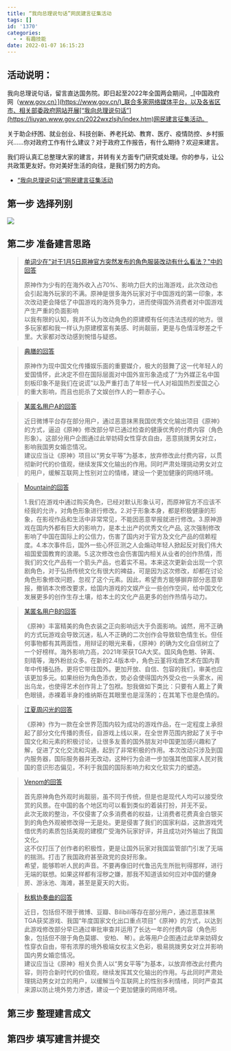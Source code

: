 ```yaml
---
title: “我向总理说句话”网民建言征集活动
tags: []
id: '1370'
categories:
  - - 有趣技能
date: 2022-01-07 16:15:23
---
```


## 活动说明：

我向总理说句话，留言直达国务院。即日起至2022年全国两会期间，_[中国政府网（www.gov.cn）](https://www.gov.cn/)_联合多家网络媒体平台，以及各省区市、相关部委政府网站开展[“我向总理说句话”](https://liuyan.www.gov.cn/2022wxzlsjh/index.htm)网民建言征集活动。

关于助企纾困、就业创业、科技创新、养老托幼、教育、医疗、疫情防控、乡村振兴……你对政府工作有什么建议？对于政府工作报告，有什么期待？欢迎来建言。

我们将认真汇总整理大家的建言，并转有关方面专门研究或处理。你的参与，让公共政策更友好。你对美好生活的向往，是我们努力的方向。

*   [“我向总理说句话”网民建言征集活动](https://liuyan.www.gov.cn/2022wxzlsjh/index.htm)

## 第一步 选择列别

[![](https://img.limour.top/archives_2023/blog_wp/2022/01/image-4.webp)](https://img.limour.top/archives_2023/blog_wp/2022/01/image-4.webp)

## 第二步 准备建言思路

> [单词少在"对于1月5日原神官方突然发布的角色服装改动有什么看法？"中的回答](https://www.zhihu.com/question/509929871/answer/2299441961)
> 
> 原神作为少有的在海外收入占70%、影响力巨大的出海游戏，此次改动也会引起海外玩家的不满。原神是很多海外玩家对于中国游戏的第一印象，本次改动更会降低了中国游戏的海外竞争力，进而使得国外消费者对中国游戏产生严重的负面影响  
> 以我有限的认知，我并不认为改动角色的原建模有任何违法违规的地方。很多玩家都和我一样认为原建模富有美感、时尚靓丽，更是与色情淫秽差之千里。大家都对改动感到惋惜与疑惑。

> [典膳的回答](https://www.zhihu.com/question/510029432/answer/2300002928)
> 
> 原神作为现中国文化传播娱乐面的重要媒介，极大的鼓舞了这一代年轻人的爱国情怀，此决定不但在国际层面对中国外宣形象造成了“为外媒正名中国刻板印象不是我们在说谎”以及严重打击了年轻一代人对祖国热烈爱国之心的重大影响，而且也扼杀了文娱创作人的一颗赤子心。

> [某匿名用户A的回答](https://www.zhihu.com/question/510029432/answer/2299800496)
> 
> 近日微博平台存在部分用户，通过恶意抹黑我国优秀文化输出项目《原神》的方式，逼迫《原神》修改部分早已通过检查的健康优秀的付费内容（角色形象）。这部分用户企图通过此举妨碍女性穿衣自由，恶意挑拨男女对立，影响我国男女婚恋情况。  
> 建议应当让《原神》项目以“男女平等”为基本，放弃修改此付费内容，以贯彻新时代的价值观，继续发挥文化输出的作用。同时严肃处理挑动男女对立的用户，缓解互联网上性别对立的情绪，建设一个更加健康的网络环境。

> [Mountain​的回答](https://www.zhihu.com/question/510029432/answer/2300258523)
> 
> 1.我们在游戏中通过购买角色，已经对默认形象认可，而原神官方不应该不经我的允许，对角色形象进行修改。2.对于形象本身，都是积极健康的形象，在影视作品和生活中非常常见，不能因恶意举报就进行修改。3.原神游戏在国内外都有巨大的影响力，是本土出产的优秀文化产品, 这次强制修改影响了中国在国际上的公信力，伤害了国内对于官方及文化产品的信赖程度。4.本次事件后，国外一些心怀叵测之人会煽动年轻人掀起反对我们伟大祖国爱国教育的浪潮。5.这次修改也会伤害国内相关从业者的创作热情，而我们的文化产品有一个箭头产品，也着实不易。本来这次更新会出现一个京剧角色，对于弘扬传统文化有很大的裨益，可是因为这次修改，却都在讨论角色形象修改问题，忽视了这个元素。因此，希望贵方能够摒弃部分恶意举报，撤销本次修改要求，给国内游戏的文娱产业一些创作空间，给中国文化发展更多的创作生存土壤，给本土的文化产品更多的创作热情与动力。

> [某匿名用户B的回答](https://www.zhihu.com/question/510029432/answer/2300104720)
> 
> 《原神》丰富精美的角色衣装之正向影响远大于负面影响。诚然，用不正确的方式玩游戏会导致沉迷，私人不正确的二次创作会导致软色情生长。但任何事物都有其两面性，用辩证的眼光来看，《原神》的确为文化自信树立了一个好榜样。海外影响力高，2021年荣获TGA大奖。国风角色魈、钟离、刻晴等，海外粉丝众多。在新的2.4版本中，角色云堇将戏曲艺术在国内青年中传播弘扬，更将它带往国外。更加开放、自信、包容的我们，审美也应该更加多元。如果纷纷为角色添衣，势必会使得国内外受众也一头雾水，闹出乌龙，也使得艺术创作背上了包袱。恕我做如下类比：只要有人戴上了黄色眼镜，赤裸着半身的维纳斯在其眼里也是淫荡的；在其笔下也是色情的。

> [江夏周闪光的回答](https://www.zhihu.com/question/510029432/answer/2299871292)
> 
> 《原神》作为一款在全世界范围内较为成功的游戏作品，在一定程度上承担起了部分文化传播的责任，自游戏上线以来，在全世界范围内掀起了关于中国文化和元素的积极讨论，让很多友善的国外朋友对中国更加感兴趣和了解，促进了文化交流和沟通，起到了非常积极的作用。本次改动只涉及到国内服务器，国际服务器并无改动，这种行为会进一步加强其他国家人民对我国的意识形态偏见，不利于我国的国际影响力和文化软实力的塑造。

> [Venom的回答](https://www.zhihu.com/question/510029432/answer/2300003409)
> 
> 首先原神角色外观时尚靓丽，虽不同于传统，但是也是现代人均可以接受欣赏的风景。在中国的各个地区均可以看到类似的着装打扮，并无不妥。  
> 此次无故的整治，不仅侵害了众多消费者的权益，让消费者花费真金白银买到的角色外观被修改得一无是处。更是侵害了我们的国家利益，这款游戏凭借优秀的素质包括美观的建模广受海外玩家好评，并且成功对外输出了我国文化。  
> 这不仅打压了创作者的积极性，更是让国外玩家对我国监管部门引发了无端的揣测。打击了我国政府甚至政党的良好形象。  
> 希望，能够聆听人民的声音。不要再像旧时代鲁迅先生所批判得那样，进行无端的联想。如果这样都有淫秽之嫌，那我不知道该如何应对中国的健身房、游泳池、海滩，甚至是夏天的大街。

> [秋枫协奏曲的回答](https://www.zhihu.com/question/510029432/answer/2300166304)
> 
> 近日，包括但不限于微博、豆瓣、Bilibili等存在部分用户，通过恶意抹黑TGA获奖游戏、我国“年度国家文化出口重点项目”《原神》的方式，以达到此游戏修改部分早已通过审批审查并运用了长达一年的付费内容（角色形象，包括但不限于角色莫娜、 安柏、 琴）。此等用户企图通过此举来妨碍女性穿衣自由，带有浓厚的境外极端女权主义色彩，极易挑拨男女对立并影响国内男女婚恋情况。  
> 建议应当让《原神》相关负责人以“男女平等”为基本，以放弃修改此付费内容，则符合新时代的价值观，继续发挥其文化输出的作用。与此同时严肃处理挑动男女对立的用户，以缓解当今互联网上的性别多利情绪，同时严查其来源以防止境外势力渗透，建设一个更加健康的网络环境。

## 第三步 整理建言成文

## 第四步 填写建言并提交